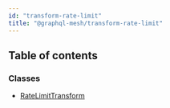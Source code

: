 ```yaml
---
id: "transform-rate-limit"
title: "@graphql-mesh/transform-rate-limit"
---
```


## Table of contents

### Classes

- [RateLimitTransform](/docs/api/classes/transforms_rate_limit_src.RateLimitTransform)
